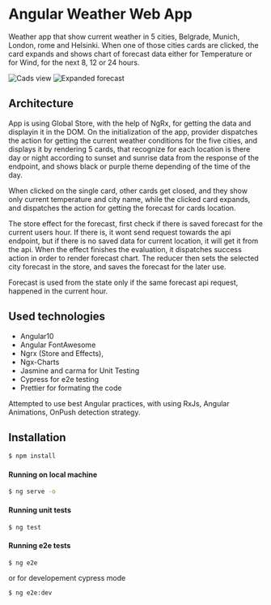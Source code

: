 # Angular Weather Web App

Weather app that show current weather in 5 cities, Belgrade, Munich, London, rome and Helsinki. When one of those cities cards are clicked, the card expands and shows chart of forecast data either for Temperature or for Wind, for the next 8, 12 or 24 hours.

![Cads view](https://i.imgur.com/zD4gpPX.jpg)
![Expanded forecast](https://i.imgur.com/XJBgtIE.jpg)

## Architecture
App is using Global Store, with the help of NgRx, for getting the data and displayin it in the DOM.
On the initialization of the app, provider dispatches the action for getting the current weather conditions for the five cities, and displays it by rendering 5 cards, that recognize for each location is there day or night according to sunset and sunrise data from the response of the endpoint, and shows black or purple theme depending of the time of the day.

When clicked on the single card, other cards get closed, and they show only current temperature and city name, while the clicked card expands, and dispatches the action for getting the forecast for cards location.

The store effect for the forecast, first check if there is saved forecast for the current users hour. If there is, it wont send request towards the api endpoint, but if there is no saved data for current location, it will get it from the api. When the effect finishes the evaluation, it dispatches success action in order to render forecast chart. The reducer then sets the selected city forecast in the store, and saves the forecast for the later use.

Forecast is used from the state only if the same forecast api request, happened in the current hour.


## Used technologies
  - Angular10
  - Angular FontAwesome
  - Ngrx (Store and Effects),
  - Ngx-Charts
  - Jasmine and carma for Unit Testing
  - Cypress for e2e testing
  - Prettier for formating the code

Attempted to use best Angular practices, with using RxJs, Angular Animations, OnPush detection strategy.

## Installation
```sh
$ npm install
```

#### Running on local machine
```sh
$ ng serve -o
```

#### Running unit tests
```sh
$ ng test
```

#### Running e2e tests
```sh
$ ng e2e
```
or for developement cypress mode
```sh
$ ng e2e:dev
```
